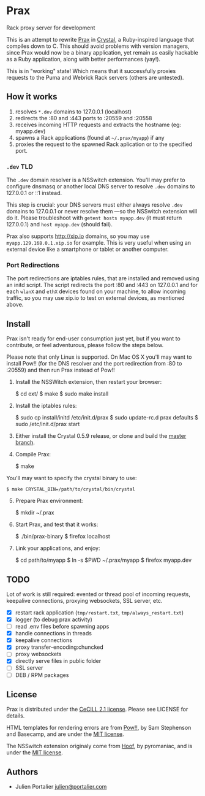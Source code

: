 # Prax

Rack proxy server for development

This is an attempt to rewrite [Prax](https://github.com/ysbaddaden/prax) in
[Crystal](http://crystal-lang.org), a Ruby-inspired language that compiles
down to C. This should avoid problems with version managers, since Prax would
now be a binary application, yet remain as easily hackable as a Ruby
application, along with better performances (yay!).

This is in "working" state! Which means that it successfully proxies requests
to the Puma and Webrick Rack servers (others are untested).

## How it works

1. resolves `*.dev` domains to 127.0.0.1 (localhost)
2. redirects the :80 and :443 ports to :20559 and :20558
3. receives incoming HTTP requests and extracts the hostname (eg: myapp.dev)
4. spawns a Rack applications (found at `~/.prax/myapp`) if any
5. proxies the request to the spawned Rack aplication or to the specified port.

### `.dev` TLD

The `.dev` domain resolver is a NSSwitch extension. You'll may prefer to
configure dnsmasq or another local DNS server to resolve `.dev` domains to
127.0.0.1 or ::1 instead.

This step is crucial: your DNS servers must either always resolve `.dev` domains
to 127.0.0.1 or never resolve them —so the NSSwitch extension will do it. Please
troubleshoot with `getent hosts myapp.dev` (it must return 127.0.0.1) and `host
myapp.dev` (should fail).

Prax also supports http://xip.io domains, so you may use
`myapp.129.168.0.1.xip.io` for example. This is very useful when using an
external device like a smartphone or tablet or another computer.

### Port Redirections

The port redirections are iptables rules, that are installed and removed using
an initd script. The script redirects the port :80 and :443 on 127.0.0.1 and for
each `wlanX` and `ethX` devices found on your machine, to allow incoming
traffic, so you may use xip.io to test on external devices, as mentioned above.


## Install

Prax isn't ready for end-user consumption just yet, but if you want to
contribute, or feel adventurous, please follow the steps below.

Please note that only Linux is supported. On Mac OS X you'll may want to install
Pow!! (for the DNS resolver and the port redirection from :80 to :20559) and
then run Prax instead of Pow!!

1. Install the NSSWitch extension, then restart your browser:

    $ cd ext/
    $ make
    $ sudo make install

2. Install the iptables rules:

    $ sudo cp install/initd /etc/init.d/prax
    $ sudo update-rc.d prax defaults
    $ sudo /etc/init.d/prax start

3. Either install the Crystal 0.5.9 release, or clone and build the
   [master branch](https://github.com/manastech/crystal).

4. Compile Prax:

    $ make

  You'll may want to specify the crystal binary to use:

    $ make CRYSTAL_BIN=/path/to/crystal/bin/crystal

5. Prepare Prax environment:

    $ mkdir ~/.prax

6. Start Prax, and test that it works:

    $ ./bin/prax-binary
    $ firefox localhost

7. Link your applications, and enjoy:

    $ cd path/to/myapp
    $ ln -s $PWD ~/.prax/myapp
    $ firefox myapp.dev

## TODO

Lot of work is still required: evented or thread pool of incoming requests,
keepalive connections, proxying websockets, SSL server, etc.

- [x] restart rack application (`tmp/restart.txt`, `tmp/always_restart.txt`)
- [x] logger (to debug prax activity)
- [ ] read .env files before spawning apps
- [x] handle connections in threads
- [x] keepalive connections
- [x] proxy transfer-encoding:chuncked
- [ ] proxy websockets
- [x] directly serve files in public folder
- [ ] SSL server
- [ ] DEB / RPM packages

## License

Prax is distributed under the [CeCILL 2.1 license](http://www.cecill.info).
Please see LICENSE for details.

HTML templates for rendering errors are from [Pow!!](http://pow.cx/), by Sam
Stephenson and Basecamp, and are under the [MIT license](http://www.opensource.org/licenses/MIT).

The NSSwitch extension originaly come from [Hoof](https://github.com/pyromaniac/hoof),
by pyromaniac, and is under the [MIT license](http://www.opensource.org/licenses/MIT).

## Authors

- Julien Portalier <julien@portalier.com>
